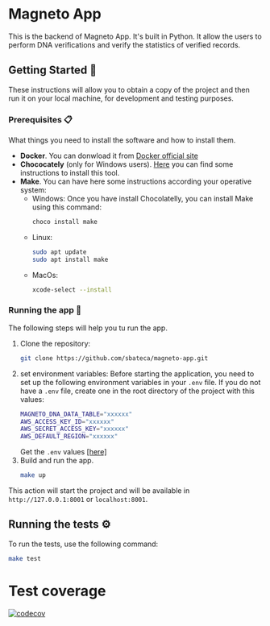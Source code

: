 # Magneto App

This is the backend of Magneto App. It's built in Python. It allow the users to perform DNA verifications and verify the statistics of verified records.

## Getting Started 🚀

These instructions will allow you to obtain a copy of the project and then run it on your local machine, for development and testing purposes.

### Prerequisites 📋

What things you need to install the software and how to install them.

- **Docker**. You can  donwload it from [Docker official site](https://www.docker.com/get-started/)
- **Chococately** (only for Windows users). [Here](https://docs.chocolatey.org/en-us/choco/setup/) you can find some instructions to install this tool.
- **Make**. You can have here some instructions according your operative system:
    - Windows: Once you have install Chocolatelly, you can install Make using this command:
        ```bash
        choco install make
        ```
    - Linux:
        ```bash
        sudo apt update
        sudo apt install make
        ```
    - MacOs:
        ```bash
        xcode-select --install
        ```


### Running the app 🔧

The following steps will help you tu run the app.


1. Clone the repository:
    ```bash
    git clone https://github.com/sbateca/magneto-app.git
    ```
2. set environment variables:
Before starting the application, you need to set up the following environment variables in your `.env` file. If you do not have a `.env` file, create one in the root directory of the project with this values:
    ```bash
    MAGNETO_DNA_DATA_TABLE="xxxxxx"
    AWS_ACCESS_KEY_ID="xxxxxx"
    AWS_SECRET_ACCESS_KEY="xxxxxx"
    AWS_DEFAULT_REGION="xxxxxx"
    ```
    Get the `.env` values [[here]](https://pwpush.com/p/ej9_avyrot35serz_zo/r) 
3. Build and run the app.
    ```bash
    make up
    ```
This action will start the project and will be available in `http://127.0.0.1:8001` or `localhost:8001`.

## Running the tests ⚙️

To run the tests, use the following command:
  
  ```bash
  make test
  ```

# Test coverage
[![codecov](https://codecov.io/gh/sbateca/magneto-app/branch/main/graph/badge.svg)](https://codecov.io/gh/sbateca/magneto-app)
